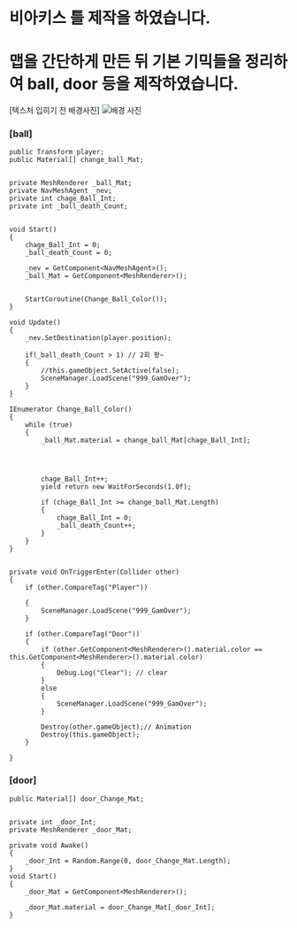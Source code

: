# 비아키스 틀 제작을 하였습니다.
# 맵을 간단하게 만든 뒤 기본 기믹들을 정리하여 ball, door 등을 제작하였습니다.


[텍스처 입히기 전 배경사진]
![배경 사진](./img/)


### [ball]

    public Transform player;
    public Material[] change_ball_Mat;


    private MeshRenderer _ball_Mat;
    private NavMeshAgent _nev;
    private int chage_Ball_Int;
    private int _ball_death_Count;


    void Start()
    {
        chage_Ball_Int = 0;
        _ball_death_Count = 0;

        _nev = GetComponent<NavMeshAgent>();
        _ball_Mat = GetComponent<MeshRenderer>();


        StartCoroutine(Change_Ball_Color());
    }

    void Update()
    {
        _nev.SetDestination(player.position);

        if(_ball_death_Count > 1) // 2회 팡~
        {
            //this.gameObject.SetActive(false);
            SceneManager.LoadScene("999_GamOver");
        }
    }

    IEnumerator Change_Ball_Color()
    {
        while (true)
        {
            _ball_Mat.material = change_ball_Mat[chage_Ball_Int];




            chage_Ball_Int++;
            yield return new WaitForSeconds(1.0f);

            if (chage_Ball_Int >= change_ball_Mat.Length)
            {
                chage_Ball_Int = 0;
                _ball_death_Count++;
            }
        }
    }


    private void OnTriggerEnter(Collider other)
    {
        if (other.CompareTag("Player"))

        {
            SceneManager.LoadScene("999_GamOver");
        }

        if (other.CompareTag("Door"))
        {
            if (other.GetComponent<MeshRenderer>().material.color == this.GetComponent<MeshRenderer>().material.color)
            {
                Debug.Log("Clear"); // clear
            }
            else
            {
                SceneManager.LoadScene("999_GamOver");
            }

            Destroy(other.gameObject);// Animation
            Destroy(this.gameObject); 
        }

    }
    
    
    
### [door]
    
    public Material[] door_Change_Mat;


    private int _door_Int;
    private MeshRenderer _door_Mat;

    private void Awake()
    {
        _door_Int = Random.Range(0, door_Change_Mat.Length);
    }
    void Start()
    {
        _door_Mat = GetComponent<MeshRenderer>();

        _door_Mat.material = door_Change_Mat[_door_Int];
    }
